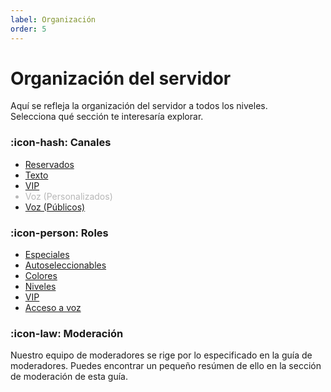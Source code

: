 ```yaml
---
label: Organización
order: 5
---
```


# Organización del servidor

Aquí se refleja la organización del servidor a todos los niveles.<br>
Selecciona qué sección te interesaría explorar.

### :icon-hash: Canales
<ul>
  <li><a href="./channels/reserved/">Reservados</a></li>
  <li><a href="./channels/text/">Texto</a></li>
  <li><a href="./channels/vip/">VIP</a></li>
  <li style="opacity: .3; cursor: not-allowed">Voz (Personalizados)</li>
  <li><a href="./channels/voice/">Voz (Públicos)</a></li>
</ul>

### :icon-person: Roles
  - [Especiales](./roles/specials/)
  - [Autoseleccionables](./roles/autoroles/)
  - [Colores](./roles/color/)
  - [Niveles](./roles/levelroles/)
  - [VIP](./roles/vip/)
  - [Acceso a voz](./roles/voice/)

### :icon-law: Moderación

Nuestro equipo de moderadores se rige por lo especificado en la guía de moderadores. Puedes encontrar un pequeño resúmen de ello en la sección de moderación de esta guía.